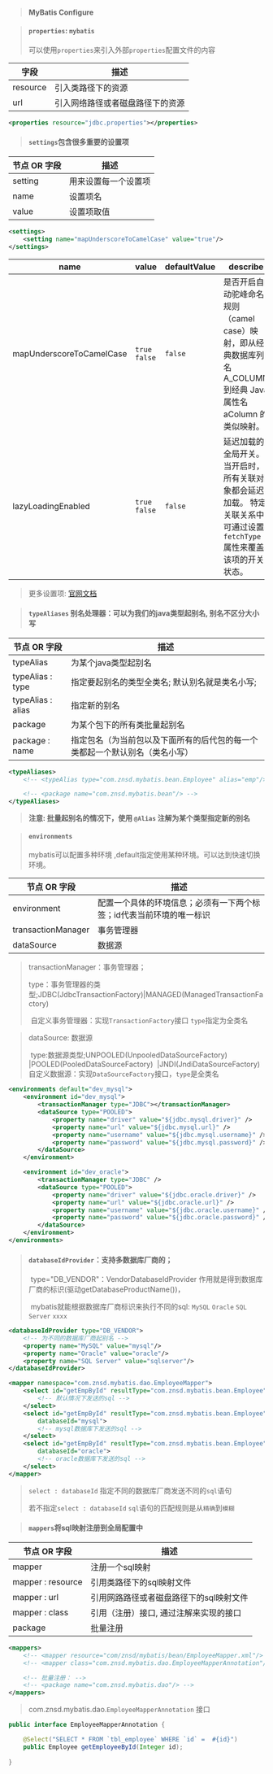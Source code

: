 > #### MyBatis Configure

> #### `properties`: `mybatis` 
> 可以使用`properties`来引入外部`properties`配置文件的内容

| 字段     | 描述                             |
| -------- | -------------------------------- |
| resource | 引入类路径下的资源               |
| url      | 引入网络路径或者磁盘路径下的资源 |

```xml
<properties resource="jdbc.properties"></properties>
```

> #### `settings`包含很多重要的设置项

| 节点 OR 字段 | 描述                 |
| ------------ | -------------------- |
| setting      | 用来设置每一个设置项 |
| name         | 设置项名             |
| value        | 设置项取值           |

```xml
<settings>
    <setting name="mapUnderscoreToCamelCase" value="true"/>
</settings>
```

| name                     | value          | defaultValue | describe                                                     |
| ------------------------ | -------------- | ------------ | ------------------------------------------------------------ |
| mapUnderscoreToCamelCase | `true` `false` | `false`      | 是否开启自动驼峰命名规则（camel case）映射，即从经典数据库列名 A_COLUMN 到经典 Java 属性名 aColumn 的类似映射。 |
| lazyLoadingEnabled       | `true false`   | `false`      | 延迟加载的全局开关。当开启时，所有关联对象都会延迟加载。 特定关联关系中可通过设置`fetchType`属性来覆盖该项的开关状态。 |

> 更多设置项: [官网文档](http://www.mybatis.org/mybatis-3/zh/configuration.html#settings)

> #### `typeAliases` 别名处理器：可以为我们的java类型起别名, 别名不区分大小写

| 节点 OR 字段      | 描述                                                         |
| ----------------- | ------------------------------------------------------------ |
| typeAlias         | 为某个java类型起别名                                         |
| typeAlias : type  | 指定要起别名的类型全类名; 默认别名就是类名小写;              |
| typeAlias : alias | 指定新的别名                                                 |
| package           | 为某个包下的所有类批量起别名                                 |
| package : name    | 指定包名（为当前包以及下面所有的后代包的每一个类都起一个默认别名（类名小写） |

```xml
<typeAliases>
    <!-- <typeAlias type="com.znsd.mybatis.bean.Employee" alias="emp"/> -->

    <!-- <package name="com.znsd.mybatis.bean"/> -->
</typeAliases>
```

> **注意: 批量起别名的情况下，使用 `@Alias` 注解为某个类型指定新的别名**

> #### `environments`
>
> mybatis可以配置多种环境 ,default指定使用某种环境。可以达到快速切换环境。

| 节点 OR 字段       | 描述                                                         |
| ------------------ | ------------------------------------------------------------ |
| environment        | 配置一个具体的环境信息；必须有一下两个标签；id代表当前环境的唯一标识 |
| transactionManager | 事务管理器                                                   |
| dataSource         | 数据源                                                       |

> transactionManager：事务管理器；
>
> ​	type：事务管理器的类型;JDBC(JdbcTransactionFactory)|MANAGED(ManagedTransactionFactory)
>
> ​		自定义事务管理器：实现`TransactionFactory`接口  `type`指定为全类名

> dataSource: 数据源
>
> ​	type:数据源类型;UNPOOLED(UnpooledDataSourceFactory)
> ​								|POOLED(PooledDataSourceFactory)
> ​								|JNDI(JndiDataSourceFactory)
> ​	自定义数据源：实现`DataSourceFactory`接口，`type`是全类名

```xml
<environments default="dev_mysql">
    <environment id="dev_mysql">
        <transactionManager type="JDBC"></transactionManager>
        <dataSource type="POOLED">
            <property name="driver" value="${jdbc.mysql.driver}" />
            <property name="url" value="${jdbc.mysql.url}" />
            <property name="username" value="${jdbc.mysql.username}" />
            <property name="password" value="${jdbc.mysql.password}" />
        </dataSource>
    </environment>

    <environment id="dev_oracle">
        <transactionManager type="JDBC" />
        <dataSource type="POOLED">
            <property name="driver" value="${jdbc.oracle.driver}" />
            <property name="url" value="${jdbc.oracle.url}" />
            <property name="username" value="${jdbc.oracle.username}" />
            <property name="password" value="${jdbc.oracle.password}" />
        </dataSource>
    </environment>
</environments>
```

> #### `databaseIdProvider`：支持多数据库厂商的；
>
> ​	type="DB_VENDOR"：VendorDatabaseIdProvider
> ​		作用就是得到数据库厂商的标识(驱动getDatabaseProductName())，
>
> ​		mybatis就能根据数据库厂商标识来执行不同的sql: `MySQL` `Oracle` `SQL Server` `xxxx`

```xml
<databaseIdProvider type="DB_VENDOR">
    <!-- 为不同的数据库厂商起别名 -->
    <property name="MySQL" value="mysql"/>
    <property name="Oracle" value="oracle"/>
    <property name="SQL Server" value="sqlserver"/>
</databaseIdProvider>
```

```xml
<mapper namespace="com.znsd.mybatis.dao.EmployeeMapper">
 	<select id="getEmpById" resultType="com.znsd.mybatis.bean.Employee">
		<!-- 默认情况下发送的sql -->
	</select>
	<select id="getEmpById" resultType="com.znsd.mybatis.bean.Employee"
		databaseId="mysql">
        <!-- mysql数据库下发送的sql -->
	</select>
	<select id="getEmpById" resultType="com.znsd.mybatis.bean.Employee"
		databaseId="oracle">
		<!-- oracle数据库下发送的sql -->
	</select>
</mapper>
```

> `select : databaseId` 指定不同的数据库厂商发送不同的`sql`语句
>
> 若不指定`select : databaseId` `sql`语句的匹配规则是从`精确`到`模糊`

> #### `mappers`将sql映射注册到全局配置中

| 节点 OR 字段      | 描述                                    |
| ----------------- | --------------------------------------- |
| mapper            | 注册一个sql映射                         |
| mapper : resource | 引用类路径下的sql映射文件               |
| mapper : url      | 引用网路路径或者磁盘路径下的sql映射文件 |
| mapper : class    | 引用（注册）接口, 通过注解来实现的接口  |
| package           | 批量注册                                |

```xml
<mappers>
    <!-- <mapper resource="com/znsd/mybatis/bean/EmployeeMapper.xml"/> -->
    <!-- <mapper class="com.znsd.mybatis.dao.EmployeeMapperAnnotation"/> -->

    <!-- 批量注册： -->
    <!-- <package name="com.znsd.mybatis.dao"/> -->
</mappers>
```

> com.znsd.mybatis.dao.`EmployeeMapperAnnotation` 接口

```java
public interface EmployeeMapperAnnotation {

	@Select("SELECT * FROM `tbl_employee` WHERE `id` =  #{id}")
	public Employee getEmployeeById(Integer id);
	
}
```

